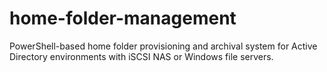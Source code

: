 # home-folder-management
PowerShell-based home folder provisioning and archival system for Active Directory environments with iSCSI NAS or Windows file servers.
